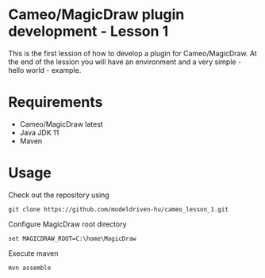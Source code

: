 # Cameo/MagicDraw plugin development - Lesson 1

This is the first lession of how to develop a plugin for Cameo/MagicDraw. At the end of the lession you will have an environment and a very simple - hello world - example.

# Requirements

- Cameo/MagicDraw latest 
- Java JDK 11 
- Maven

# Usage

Check out the repository using 

`git clone https://github.com/modeldriven-hu/cameo_lesson_1.git`

Configure MagicDraw root directory

`set MAGICDRAW_ROOT=C:\home\MagicDraw`

Execute maven

`mvn assemble`
